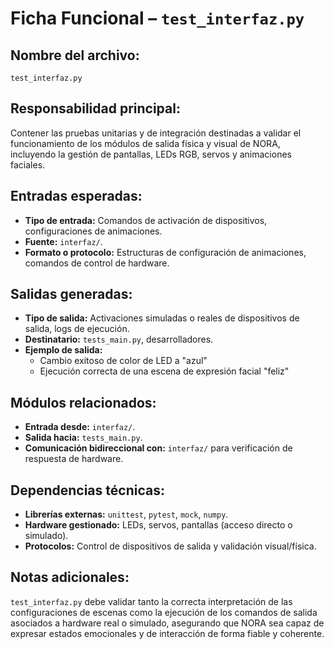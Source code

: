 # Ficha Funcional – `test_interfaz.py`

## Nombre del archivo:
`test_interfaz.py`

## Responsabilidad principal:
Contener las pruebas unitarias y de integración destinadas a validar el funcionamiento de los módulos de salida física y visual de NORA, incluyendo la gestión de pantallas, LEDs RGB, servos y animaciones faciales.

## Entradas esperadas:
- **Tipo de entrada:** Comandos de activación de dispositivos, configuraciones de animaciones.
- **Fuente:** `interfaz/`.
- **Formato o protocolo:** Estructuras de configuración de animaciones, comandos de control de hardware.

## Salidas generadas:
- **Tipo de salida:** Activaciones simuladas o reales de dispositivos de salida, logs de ejecución.
- **Destinatario:** `tests_main.py`, desarrolladores.
- **Ejemplo de salida:**
  - Cambio exitoso de color de LED a "azul"
  - Ejecución correcta de una escena de expresión facial "feliz"

## Módulos relacionados:
- **Entrada desde:** `interfaz/`.
- **Salida hacia:** `tests_main.py`.
- **Comunicación bidireccional con:** `interfaz/` para verificación de respuesta de hardware.

## Dependencias técnicas:
- **Librerías externas:** `unittest`, `pytest`, `mock`, `numpy`.
- **Hardware gestionado:** LEDs, servos, pantallas (acceso directo o simulado).
- **Protocolos:** Control de dispositivos de salida y validación visual/física.

## Notas adicionales:
`test_interfaz.py` debe validar tanto la correcta interpretación de las configuraciones de escenas como la ejecución de los comandos de salida asociados a hardware real o simulado, asegurando que NORA sea capaz de expresar estados emocionales y de interacción de forma fiable y coherente.

